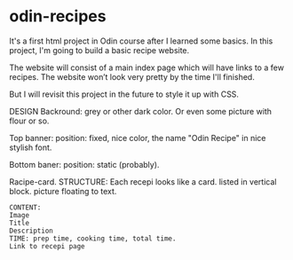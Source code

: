 # odin-recipes

It's a first html project in Odin course after I learned some basics. In this project, I'm going to build a basic recipe website.

The website will consist of a main index page which will have links to a few recipes. The website won’t look very pretty by the time I'll finished.

But I will revisit this project in the future to style it up with CSS.

DESIGN
Backround: grey or other dark color. Or even some picture with flour or so.

Top banner: position: fixed, nice color, the name "Odin Recipe" in nice stylish font. 

Bottom baner: position: static (probably). 

Racipe-card.
    STRUCTURE:
    Each recepi looks like a card.
    listed in vertical block.
    picture floating to text.
    <!--in future add hover efect -->

    CONTENT:
    Image
    Title
    Description
    TIME: prep time, cooking time, total time.
    Link to recepi page
    
